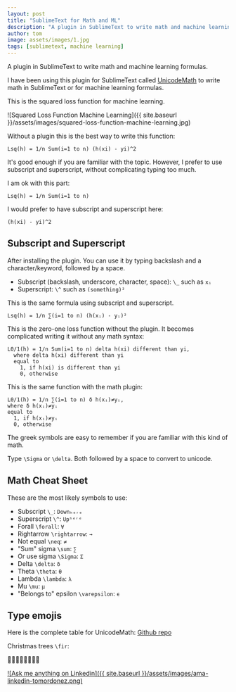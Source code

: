 ```yaml
---
layout: post
title: "SublimeText for Math and ML"
description: "A plugin in SublimeText to write math and machine learning formulas."
author: tom
image: assets/images/1.jpg
tags: [sublimetext, machine learning]
---
```


A plugin in SublimeText to write math and machine learning formulas.

I have been using this plugin for SublimeText called [UnicodeMath](https://github.com/mvoidex/UnicodeMath) to write math in SublimeText or for machine learning formulas.

This is the squared loss function for machine learning.

![Squared Loss Function Machine Learning]({{ site.baseurl }}/assets/images/squared-loss-function-machine-learning.jpg)

Without a plugin this is the best way to write this function:

	Lsq(h) = 1/n Sum(i=1 to n) (h(xi) - yi)^2

It's good enough if you are familiar with the topic. However, I prefer to use subscript and superscript, without complicating typing too much. 

I am ok with this part:

	Lsq(h) = 1/n Sum(i=1 to n)

I would prefer to have subscript and superscript here:

	(h(xi) - yi)^2

## Subscript and Superscript

After installing the plugin. You can use it by typing backslash and a character/keyword, followed by a space.

* Subscript (backslash, underscore, character, space): `\_` such as `xᵢ`
* Superscript: `\^` such as `(something)²`

This is the same formula using subscript and superscript.

	Lsq(h) = 1/n ∑(i=1 to n) (h(xᵢ) - yᵢ)²


This is the zero-one loss function without the plugin. It becomes complicated writing it without any math syntax:

	L0/1(h) = 1/n Sum(i=1 to n) delta h(xi) different than yi,
	  where delta h(xi) different than yi
	  equal to
	    1, if h(xi) is different than yi
	    0, otherwise

This is the same function with the math plugin:

	L0/1(h) = 1/n ∑(i=1 to n) δ h(xᵢ)≠yᵢ,
	where δ h(xᵢ)≠yᵢ
	equal to
	  1, if h(xᵢ)≠yᵢ
	  0, otherwise

The greek symbols are easy to remember if you are familiar with this kind of math.

Type `\Sigma` or `\delta`. Both followed by a space to convert to unicode.

## Math Cheat Sheet

These are the most likely symbols to use:

* Subscript `\_`: `Downₕₑᵣₑ`
* Superscript `\^`: `Upʰᵉʳᵉ`
* Forall `\forall`: `∀`
* Rightarrow `\rightarrow`: `→`
* Not equal `\neq`: `≠`
* "Sum" sigma `\sum`: `∑`
* Or use sigma `\Sigma`: `Σ`
* Delta `\delta`: `δ`
* Theta `\theta`: `θ`
* Lambda `\lambda`: `λ`
* Mu `\mu`: `μ`
* "Belongs to" epsilon `\varepsilon`: `ϵ`

## Type emojis

Here is the complete table for UnicodeMath: [Github repo](https://github.com/mvoidex/UnicodeMath/blob/master/table.md)

Christmas trees `\fir`:

🎄🎄🎄🎄🎄🎄🎄🎄


[![Ask me anything on Linkedin]({{ site.baseurl }}/assets/images/ama-linkedin-tomordonez.png)](https://www.linkedin.com/in/tomordonez/)